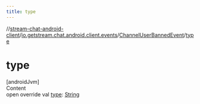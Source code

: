 ```yaml
---
title: type
---
```

//[stream-chat-android-client](../../../index.md)/[io.getstream.chat.android.client.events](../index.md)/[ChannelUserBannedEvent](index.md)/[type](type.md)



# type  
[androidJvm]  
Content  
open override val [type](type.md): [String](https://kotlinlang.org/api/latest/jvm/stdlib/kotlin/-string/index.html)  



